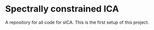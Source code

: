 # Spectrally constrained ICA

A repository for all code for sICA. This is the first setup of this project.
